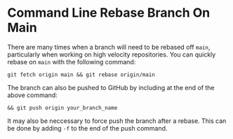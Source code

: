 # Command Line Rebase Branch On Main

There are many times when a branch will need to be rebased off `main`,
particularly when working on high velocity repositories. You can quickly rebase
on `main` with the following command:

```
git fetch origin main && git rebase origin/main
```

The branch can also be pushed to GitHub by including at the end of the above
command:

```
&& git push origin your_branch_name
```

It may also be neccessary to force push the branch after a rebase. This can
be done by adding `-f` to the end of the push command.
